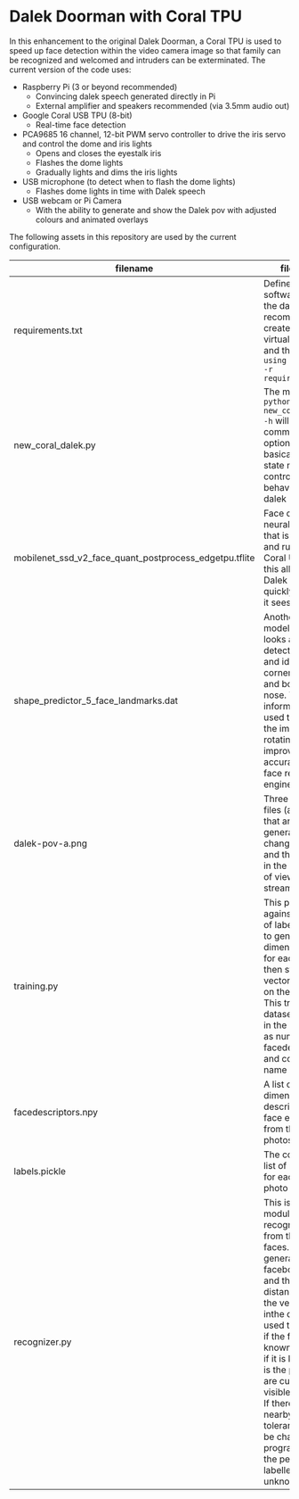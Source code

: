 # Dalek Doorman with Coral TPU
In this enhancement to the original Dalek Doorman, a Coral TPU is used to speed up face detection within the video camera image so that family can be recognized and welcomed and intruders can be exterminated.  The current version of the code uses:
* Raspberry Pi (3 or beyond recommended)
  * Convincing dalek speech generated directly in Pi
  * External amplifier and speakers recommended (via 3.5mm audio out)
* Google Coral USB TPU (8-bit)
  * Real-time face detection
* PCA9685 16 channel, 12-bit PWM servo controller to drive the iris servo and control the dome and iris lights
  * Opens and closes the eyestalk iris
  * Flashes the dome lights
  * Gradually lights and dims the iris lights
* USB microphone (to detect when to flash the dome lights)
  * Flashes dome lights in time with Dalek speech
* USB webcam or Pi Camera
  * With the ability to generate and show the Dalek pov with adjusted colours and animated overlays

The following assets in this repository are used by the current configuration.

|filename|file used to|
|---|---|
|requirements.txt|Defines the software used by the dalek; it is recommended you create a python virtual environment and then install ```using pip install -r requirements.txt```|
|new_coral_dalek.py|The main program  ```python new_coral_dalek.py -h``` will explain command line options, but basically a finite state machine that controls the behaviour of the dalek|
|mobilenet_ssd_v2_face_quant_postprocess_edgetpu.tflite|Face detection neural net model that is compiled and runs on the Coral USB TPU - this allows the Dalek to very quickly react when it sees a face|
|shape_predictor_5_face_landmarks.dat|Another neural net model.  This one looks at the faces detected above and identifies the corners of the eyes and bottom of the nose. This information is then used to normalize the image (e.g. rotating it) to improve the accuracy of the face recognition engine.
|dalek-pov-a.png|Three graphics files (a, b and c) that are used to generate the changing symbols and the cross hair in the dalek point of view video stream
|training.py| This program runs against a selection of labelled images to generate a 128 dimensional vector for each image and then stores thise vectors and labels on the Pi filestore.  This training dataset is persisted in the Pi filesystem as numpy facedescriptors and corresponding name labels.  
|facedescriptors.npy|A list of 128-dimension vectors describing each face extracted from the training photos|
labels.pickle|The corresponding list of name labels for each trained photo|
|recognizer.py|This is the python module that recognizes people from the detected faces. A vector is generated for each facebox supplied and then the distance between the vectors already inthe database is used to determine if the face is a known or not, and if it is known, who is the people who are currently visible to the dalek. If there is no vector nearby (within a tolerance that can be changed at program start) then the person is labelled as unknown.|
